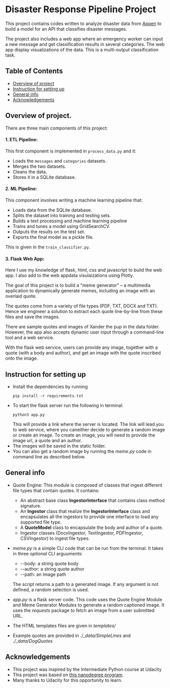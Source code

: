 # Disaster Response Pipeline Project

This project contains codes written to analyze disaster data from [Appen](https://appen.com) to build a model for an API that classifies disaster messages.

The project also includes a web app where an emergency worker can input a new message and get classification results in several categories. The web app display
visualizations of the data. This is a multi-output classification task.


## Table of Contents
* [Overview of project](#overview-of-project)
* [Instruction for setting up](#instruction-for-setting-up)
* [General info](#general-info)
* [Acknowledgements](#acknowledgements)


## Overview of project.

There are three main components of this project:

#### 1. ETL Pipeline: 

  This first component is implemented in `process_data.py` and it:
  - Loads the `messages` and `categories` datasets.
  - Merges the two datasets.
  - Cleans the data.
  - Stores it in a SQLite database.

#### 2. ML Pipeline:

This component involves writing a machine learning pipeline that:
  - Loads data from the SQLite database.
  - Splits the dataset into training and testing sets.
  - Builds a text processing and machine learning pipeline
  - Trains and tunes a model using GridSearchCV.
  - Outputs the results on the test set.
  - Exports the final model as a pickle file.
  
This is given in the `train_classifier.py`.

#### 3. Flask Web App:

Here I use my knowledge of flask, html, css and javascript to build the web app. I also add to the web appdata visulaizations using Plotly.

The goal of this project is to build a "meme generator" – a multimedia application to dynamically generate memes, including an image with an overlaid quote. 

The quotes come from a variety of file types (PDF, TXT, DOCX and TXT). Hence we engineer a solution to extract each quote line-by-line from these files and save the images. 

There are sample quotes and images of Xander the pup in the data folder. However, the app also accepts dynamic user input through a command-line tool and a web service. 

With the flask web service, users can provide any image, together with a quote (with a body and author), and get an image with the quote inscribed onto the image.

## Instruction for setting up
* Install the dependencies by running 
  ```
  pip install -r requirements.txt
  ```
* To start the flask server run the following in terminal:
  ```
  python3 app.py
  ```
  This will provide a link where the server is located. The link will lead you to web service, where you caneither decide to generate a random image or create an image. To create an image, you will need to provide the image url, a quote and an author. 
* The images will be saved in the static folder.
* You can also get a random image by running the *meme.py* code in command line as described below.

## General info
* Quote Engine: This module is composed of classes that ingest different file types that contain quotes. It contains:
  * An abstract base class **IngestorInterface** that contains class method signature.
  * An **Ingestor** class that realize the **IngestorInterface** class and encapsulates all the ingestors to provide one interface to load any supported    file type.
  * A **QuoteModel** class to encapsulate the body and author of a quote.
  * Ingestor classes (DocxIngestor, TextIngestor, PDFIngestor, CSVIngestor) to ingest file types.
* *meme.py* is a simple CLI code that can be run from the terminal. It takes in three *optional* CLI arguuments:
  * \--body: a string quote body
  * \--author: a string quote author
  * \--path: an image path
  
  The script returns a path to a generated image. If any argument is not defined, a random selection is used.
* *app.py* is a flask server code. This code uses the Quote Engine Module and Meme Generator Modules to generate a random captioned image. It uses the *requests* package to fetch an image from a user submitted URL.
* The HTML templates files are given in *templates/*
* Example quotes are provided in   _./\_data/SimpleLines_ and  _./\_data/DogQuotes_

## Acknowledgements
- This project was inspired by the Intermediate Python course at Udacity
- This project was based on [this nanodegree program](https://www.udacity.com/course/intermediate-python-nanodegree--nd303).
- Many thanks to Udacity for this opportunity to learn.
